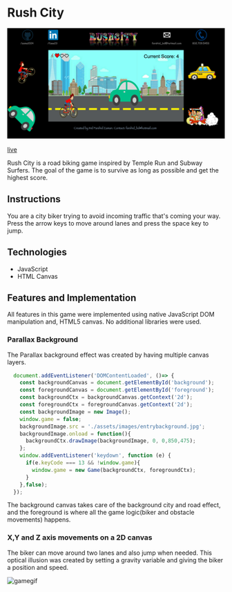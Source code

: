 # Rush City
![Rush City](./assets/images/screenshot.png)

[live](http://www.farshidzaman.tech/RushCity/)

Rush City is a road biking game inspired by Temple Run and Subway Surfers. The goal of the game is to survive as long as possible and get the highest score.

## Instructions
You are a city biker trying to avoid incoming traffic that's coming your way. Press the arrow keys to move around lanes and press the space key to jump.

## Technologies
- JavaScript
- HTML Canvas

## Features and Implementation
All features in this game were implemented using native JavaScript DOM manipulation and, HTML5 canvas. No additional libraries were used.

### Parallax Background
The Parallax background effect was created by having multiple canvas layers.  

```JavaScript
  document.addEventListener('DOMContentLoaded', ()=> {
    const backgroundCanvas = document.getElementById('background');
    const foregroundCanvas = document.getElementById('foreground');
    const backgroundCtx = backgroundCanvas.getContext('2d');
    const foregroundCtx = foregroundCanvas.getContext('2d');
    const backgroundImage = new Image();
    window.game = false;
    backgroundImage.src = './assets/images/entrybackground.jpg';
    backgroundImage.onload = function(){
      backgroundCtx.drawImage(backgroundImage, 0, 0,850,475);
    };
    window.addEventListener('keydown', function (e) {
      if(e.keyCode === 13 && !window.game){
        window.game = new Game(backgroundCtx, foregroundCtx);
      }
    },false);
  });
```

The background canvas takes care of the background city and road effect, and the foreground is where all the game logic(biker and obstacle movements) happens.

### X,Y and Z axis movements on a 2D canvas
The biker can move around two lanes and also jump when needed. This optical illusion was created by setting a gravity variable and giving the biker a position and speed.

![gamegif](./assets/images/farshid-rush-city.gif)
